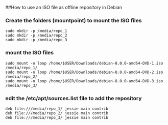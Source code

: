 ##How to use an ISO file as offline repository in Debian

### Create the folders (mountpoint) to mount the ISO files
```
sudo mkdir -p /media/repo_1
sudo mkdir -p /media/repo_2
sudo mkdir -p /media/repo_3
```
### mount the ISO files
```
sudo mount -o loop /home/$USER/Downloads/debian-8.0.0-amd64-DVD-1.iso /media/repo_1/
sudo mount -o loop /home/$USER/Downloads/debian-8.0.0-amd64-DVD-2.iso /media/repo_2/
sudo mount -o loop /home/$USER/Downloads/debian-8.0.0-amd64-DVD-3.iso /media/repo_3/
```
### edit the /etc/apt/sources.list file to add the repository
```
deb file:///media/repo_1/ jessie main contrib
deb file:///media/repo_2/ jessie main contrib
deb file:///media/repo_3/ jessie main contrib
```
